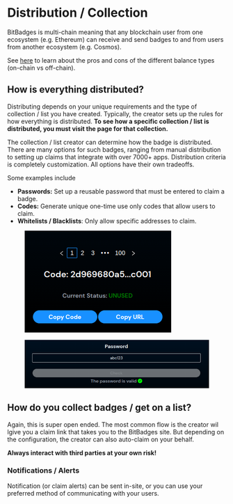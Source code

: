 # Distribution / Collection

BitBadges is multi-chain meaning that any blockchain user from one ecosystem (e.g. Ethereum) can receive and send badges to and from users from another ecosystem (e.g. Cosmos).

See [here](balances-types.md) to learn about the pros and cons of the different balance types (on-chain vs off-chain).

## How is everything distributed?

Distributing depends on your unique requirements and the type of collection / list you have created. Typically, the creator sets up the rules for how everything is distributed. **To see how a specific collection / list is distributed, you must visit the page for that collection.**

The collection / list creator can determine how the badge is distributed. There are many options for such badges, ranging from manual distribution to setting up claims that integrate with over 7000+ apps. Distribution criteria is completely customization. All options have their own tradeoffs.

Some examples include

* **Passwords:** Set up a reusable password that must be entered to claim a badge.
* **Codes:** Generate unique one-time use only codes that allow users to claim.
* **Whitelists / Blacklists**: Only allow specific addresses to claim.

<figure><img src="../../.gitbook/assets/image (6) (1).png" alt=""><figcaption></figcaption></figure>

<figure><img src="../../.gitbook/assets/image (7) (1).png" alt=""><figcaption></figcaption></figure>

## How do you collect badges / get on a list?

Again, this is super open ended. The most common flow is the creator wil lgive you a claim link that takes you to the BitBadges site. But depending on the configuration, the creator can also auto-claim on your behalf.

**Always interact with third parties at your own risk!**

### **Notifications / Alerts**

Notification (or claim alerts) can be sent in-site, or you can use your preferred method of communicating with your users.
